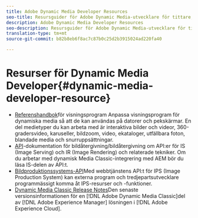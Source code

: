 ```yaml
---
title: Adobe Dynamic Media Developer Resources
seo-title: Resursguider för Adobe Dynamic Media-utvecklare för tittare, bildvisning, bildåtergivning och bildproduktion
description: Adobe Dynamic Media Developer Resources
seo-description: Resursguider för Adobe Dynamic Media-utvecklare för tittare, bildvisning, bildåtergivning och bildproduktion
translation-type: tm+mt
source-git-commit: b82b8eb6f8ac7c87b0c25d2b3915024ad220fa40

---
```



# Resurser för Dynamic Media Developer{#dynamic-media-developer-resource}

* [Referenshandbok](/help/aem-viewers-ref/home.md)för visningsprogram Anpassa visningsprogram för dynamiska media så att de kan användas på datorer och pekskärmar. En del medietyper du kan arbeta med är interaktiva bilder och videor, 360-gradersvideo, karuseller, bildzoom, video, ekataloger, utfällbara foton, blandade media och snurruppsättningar.
* [API](/help/aem-is-ir-api/home.md)-dokumentation för bildåtergivning/bildåtergivning om API:er för IS (Image Serving) och IR (Image Rendering) och relaterade tekniker. Om du arbetar med dynamisk Media Classic-integrering med AEM bör du läsa IS-delen av API:t.
* [Bildproduktionssystems-API](/help/aem-ips-api/c-overview.md)Med webbtjänstens API:t för IPS (Image Production System) kan externa program och tredjepartsutvecklare programmässigt komma åt IPS-resurser och -funktioner.
* [Dynamic Media Classic Release Notes](/help/s7-release-notes/s7rn2017.md)Den senaste versionsinformationen för en [!DNL Adobe Dynamic Media Classic]del av [!DNL Adobe Experience Manager] lösningen i [!DNL Adobe Experience Cloud].
